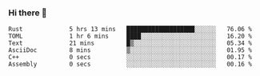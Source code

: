 ### Hi there 👋

<!--
**berkus/berkus** is a ✨ _special_ ✨ repository because its `README.md` (this file) appears on your GitHub profile.

Here are some ideas to get you started:

- 🔭 I’m currently working on ...
- 🌱 I’m currently learning ...
- 👯 I’m looking to collaborate on ...
- 🤔 I’m looking for help with ...
- 💬 Ask me about ...
- 📫 How to reach me: ...
- 😄 Pronouns: ...
- ⚡ Fun fact: ...
-->

<!--START_SECTION:waka-->

```text
Rust             5 hrs 13 mins   ███████████████████░░░░░░   76.06 %
TOML             1 hr 6 mins     ████░░░░░░░░░░░░░░░░░░░░░   16.20 %
Text             21 mins         █▒░░░░░░░░░░░░░░░░░░░░░░░   05.34 %
AsciiDoc         8 mins          ▒░░░░░░░░░░░░░░░░░░░░░░░░   01.95 %
C++              0 secs          ░░░░░░░░░░░░░░░░░░░░░░░░░   00.17 %
Assembly         0 secs          ░░░░░░░░░░░░░░░░░░░░░░░░░   00.16 %
```

<!--END_SECTION:waka-->
